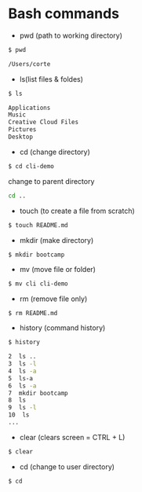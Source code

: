 # Bash commands

- pwd (path to working directory)

```sh
$ pwd

/Users/corte
```
- ls(list files & foldes)

```sh
$ ls

Applications
Music
Creative Cloud Files
Pictures
Desktop
```

- cd (change directory)

```sh
$ cd cli-demo
```
change to parent directory

```sh
cd ..
```

- touch (to create a file from scratch)

```sh
$ touch README.md
```

- mkdir (make directory)

```sh
$ mkdir bootcamp
```
- mv (move file or folder)

```sh
$ mv cli cli-demo
```
- rm (remove file only)

```
$ rm README.md
```

- history (command history)

```sh
$ history

2  ls ..
3  ls -l
4  ls -a
5  ls-a
6  ls -a
7  mkdir bootcamp
8  ls
9  ls -l
10  ls
...
```

- clear (clears screen = CTRL + L)

```sh
$ clear
```

- cd (change to user directory)

```sh
$ cd 
```

